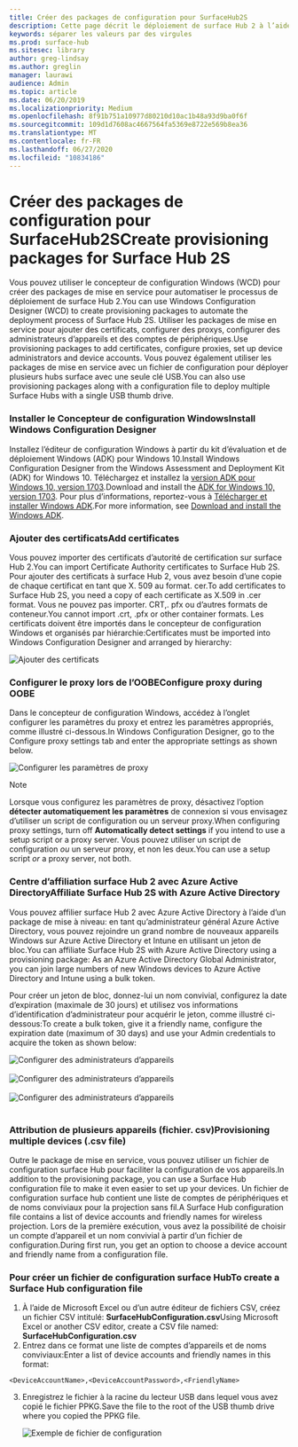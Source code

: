```yaml
---
title: Créer des packages de configuration pour SurfaceHub2S
description: Cette page décrit le déploiement de surface Hub 2 à l’aide des packages de mise en service et d’autres outils.
keywords: séparer les valeurs par des virgules
ms.prod: surface-hub
ms.sitesec: library
author: greg-lindsay
ms.author: greglin
manager: laurawi
audience: Admin
ms.topic: article
ms.date: 06/20/2019
ms.localizationpriority: Medium
ms.openlocfilehash: 8f91b751a10977d80210d10ac1b48a93d9ba0f6f
ms.sourcegitcommit: 109d1d7608ac4667564fa5369e8722e569b8ea36
ms.translationtype: MT
ms.contentlocale: fr-FR
ms.lasthandoff: 06/27/2020
ms.locfileid: "10834186"
---
```

# <span data-ttu-id="29512-104">Créer des packages de configuration pour SurfaceHub2S</span><span class="sxs-lookup"><span data-stu-id="29512-104">Create provisioning packages for Surface Hub 2S</span></span>

<span data-ttu-id="29512-105">Vous pouvez utiliser le concepteur de configuration Windows (WCD) pour créer des packages de mise en service pour automatiser le processus de déploiement de surface Hub 2.</span><span class="sxs-lookup"><span data-stu-id="29512-105">You can use Windows Configuration Designer (WCD) to create provisioning packages to automate the deployment process of Surface Hub 2S.</span></span> <span data-ttu-id="29512-106">Utiliser les packages de mise en service pour ajouter des certificats, configurer des proxys, configurer des administrateurs d’appareils et des comptes de périphériques.</span><span class="sxs-lookup"><span data-stu-id="29512-106">Use provisioning packages to add certificates, configure proxies, set up device administrators and device accounts.</span></span> <span data-ttu-id="29512-107">Vous pouvez également utiliser les packages de mise en service avec un fichier de configuration pour déployer plusieurs hubs surface avec une seule clé USB.</span><span class="sxs-lookup"><span data-stu-id="29512-107">You can also use provisioning packages along with a configuration file to deploy multiple Surface Hubs with a single USB thumb drive.</span></span>

### <span data-ttu-id="29512-108">Installer le Concepteur de configuration Windows</span><span class="sxs-lookup"><span data-stu-id="29512-108">Install Windows Configuration Designer</span></span>

<span data-ttu-id="29512-109">Installez l’éditeur de configuration Windows à partir du kit d’évaluation et de déploiement Windows (ADK) pour Windows 10.</span><span class="sxs-lookup"><span data-stu-id="29512-109">Install Windows Configuration Designer from the Windows Assessment and Deployment Kit (ADK) for Windows 10.</span></span> <span data-ttu-id="29512-110">Téléchargez et installez la [version ADK pour Windows 10, version 1703](https://go.microsoft.com/fwlink/p/?LinkId=845542).</span><span class="sxs-lookup"><span data-stu-id="29512-110">Download and install the [ADK for Windows 10, version 1703](https://go.microsoft.com/fwlink/p/?LinkId=845542).</span></span> <span data-ttu-id="29512-111">Pour plus d’informations, reportez-vous à [Télécharger et installer Windows ADK](https://docs.microsoft.com/windows-hardware/get-started/adk-install).</span><span class="sxs-lookup"><span data-stu-id="29512-111">For more information, see [Download and install the Windows ADK](https://docs.microsoft.com/windows-hardware/get-started/adk-install).</span></span>

### <span data-ttu-id="29512-112">Ajouter des certificats</span><span class="sxs-lookup"><span data-stu-id="29512-112">Add certificates</span></span>

<span data-ttu-id="29512-113">Vous pouvez importer des certificats d’autorité de certification sur surface Hub 2.</span><span class="sxs-lookup"><span data-stu-id="29512-113">You can import Certificate Authority certificates to Surface Hub 2S.</span></span>
<span data-ttu-id="29512-114">Pour ajouter des certificats à surface Hub 2, vous avez besoin d’une copie de chaque certificat en tant que X. 509 au format. cer.</span><span class="sxs-lookup"><span data-stu-id="29512-114">To add certificates to Surface Hub 2S, you need a copy of each certificate as X.509 in .cer format.</span></span> <span data-ttu-id="29512-115">Vous ne pouvez pas importer. CRT,. pfx ou d’autres formats de conteneur.</span><span class="sxs-lookup"><span data-stu-id="29512-115">You cannot import .crt, .pfx or other container formats.</span></span> <span data-ttu-id="29512-116">Les certificats doivent être importés dans le concepteur de configuration Windows et organisés par hiérarchie:</span><span class="sxs-lookup"><span data-stu-id="29512-116">Certificates must be imported into Windows Configuration Designer and arranged by hierarchy:</span></span>

 ![Ajouter des certificats](images/sh2-wcd.png)

### <span data-ttu-id="29512-118">Configurer le proxy lors de l’OOBE</span><span class="sxs-lookup"><span data-stu-id="29512-118">Configure proxy during OOBE</span></span>

<span data-ttu-id="29512-119">Dans le concepteur de configuration Windows, accédez à l’onglet configurer les paramètres du proxy et entrez les paramètres appropriés, comme illustré ci-dessous.</span><span class="sxs-lookup"><span data-stu-id="29512-119">In Windows Configuration Designer, go to the Configure proxy settings tab and enter the appropriate settings as shown below.</span></span>

 ![Configurer les paramètres de proxy](images/sh2-proxy.png) 

> [!NOTE]
> <span data-ttu-id="29512-121">Lorsque vous configurez les paramètres de proxy, désactivez l’option **détecter automatiquement les paramètres** de connexion si vous envisagez d’utiliser un script de configuration ou un serveur proxy.</span><span class="sxs-lookup"><span data-stu-id="29512-121">When configuring proxy settings, turn off **Automatically detect settings** if you intend to use a setup script or a proxy server.</span></span> <span data-ttu-id="29512-122">Vous pouvez utiliser un script de configuration *ou* un serveur proxy, et non les deux.</span><span class="sxs-lookup"><span data-stu-id="29512-122">You can use a setup script *or* a proxy server, not both.</span></span>

### <span data-ttu-id="29512-123">Centre d’affiliation surface Hub 2 avec Azure Active Directory</span><span class="sxs-lookup"><span data-stu-id="29512-123">Affiliate Surface Hub 2S with Azure Active Directory</span></span>

<span data-ttu-id="29512-124">Vous pouvez affilier surface Hub 2 avec Azure Active Directory à l’aide d’un package de mise à niveau: en tant qu’administrateur général Azure Active Directory, vous pouvez rejoindre un grand nombre de nouveaux appareils Windows sur Azure Active Directory et Intune en utilisant un jeton de bloc.</span><span class="sxs-lookup"><span data-stu-id="29512-124">You can affiliate Surface Hub 2S with Azure Active Directory using a provisioning package: As an Azure Active Directory Global Administrator, you can join large numbers of new Windows devices to Azure Active Directory and Intune using a bulk token.</span></span>

<span data-ttu-id="29512-125">Pour créer un jeton de bloc, donnez-lui un nom convivial, configurez la date d’expiration (maximale de 30 jours) et utilisez vos informations d’identification d’administrateur pour acquérir le jeton, comme illustré ci-dessous:</span><span class="sxs-lookup"><span data-stu-id="29512-125">To create a bulk token, give it a friendly name, configure the expiration date (maximum of 30 days) and use your Admin credentials to acquire the token as shown below:</span></span>

 ![Configurer des administrateurs d’appareils](images/sh2-token.png) <br><br>
 ![Configurer des administrateurs d’appareils](images/sh2-token2.png) <br><br>
 ![Configurer des administrateurs d’appareils](images/sh2-token3.png) <br><br>

### <span data-ttu-id="29512-129">Attribution de plusieurs appareils (fichier. csv)</span><span class="sxs-lookup"><span data-stu-id="29512-129">Provisioning multiple devices (.csv file)</span></span>

<span data-ttu-id="29512-130">Outre le package de mise en service, vous pouvez utiliser un fichier de configuration surface Hub pour faciliter la configuration de vos appareils.</span><span class="sxs-lookup"><span data-stu-id="29512-130">In addition to the provisioning package, you can use a Surface Hub configuration file to make it even easier to set up your devices.</span></span> <span data-ttu-id="29512-131">Un fichier de configuration surface hub contient une liste de comptes de périphériques et de noms conviviaux pour la projection sans fil.</span><span class="sxs-lookup"><span data-stu-id="29512-131">A Surface Hub configuration file contains a list of device accounts and friendly names for wireless projection.</span></span> <span data-ttu-id="29512-132">Lors de la première exécution, vous avez la possibilité de choisir un compte d’appareil et un nom convivial à partir d’un fichier de configuration.</span><span class="sxs-lookup"><span data-stu-id="29512-132">During first run, you get an option to choose a device account and friendly name from a configuration file.</span></span>

### <span data-ttu-id="29512-133">Pour créer un fichier de configuration surface Hub</span><span class="sxs-lookup"><span data-stu-id="29512-133">To create a Surface Hub configuration file</span></span>

1. <span data-ttu-id="29512-134">À l’aide de Microsoft Excel ou d’un autre éditeur de fichiers CSV, créez un fichier CSV intitulé: **SurfaceHubConfiguration.csv**</span><span class="sxs-lookup"><span data-stu-id="29512-134">Using Microsoft Excel or another CSV editor, create a CSV file named: **SurfaceHubConfiguration.csv**</span></span>
2. <span data-ttu-id="29512-135">Entrez dans ce format une liste de comptes d’appareils et de noms conviviaux:</span><span class="sxs-lookup"><span data-stu-id="29512-135">Enter a list of device accounts and friendly names in this format:</span></span>

```
<DeviceAccountName>,<DeviceAccountPassword>,<FriendlyName>
```

3. <span data-ttu-id="29512-136">Enregistrez le fichier à la racine du lecteur USB dans lequel vous avez copié le fichier PPKG.</span><span class="sxs-lookup"><span data-stu-id="29512-136">Save the file to the root of the USB thumb drive where you copied the PPKG file.</span></span>

    ![Exemple de fichier de configuration](images/sh2-config-file.png)
